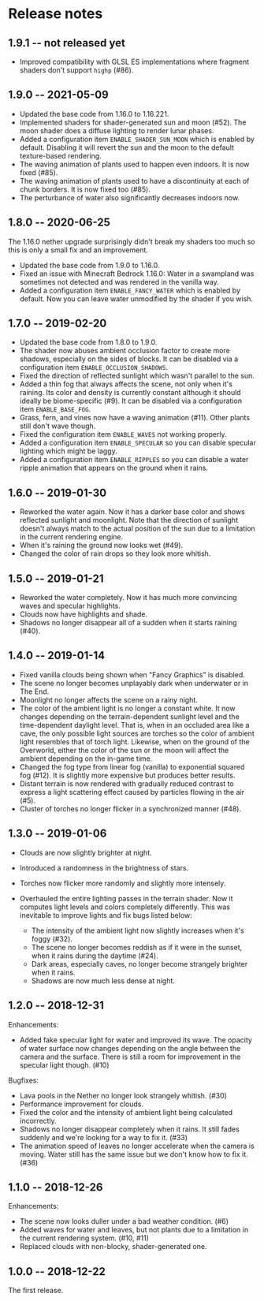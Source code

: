 # Release notes

## 1.9.1 -- not released yet

* Improved compatibility with GLSL ES implementations where fragment
  shaders don't support ``highp`` (#86).

## 1.9.0 -- 2021-05-09

* Updated the base code from 1.16.0 to 1.16.221.
* Implemented shaders for shader-generated sun and moon (#52). The
  moon shader does a diffuse lighting to render lunar phases.
* Added a configuration item ``ENABLE_SHADER_SUN_MOON`` which is
  enabled by default. Disabling it will revert the sun and the moon to
  the default texture-based rendering.
* The waving animation of plants used to happen even indoors. It is
  now fixed (#85).
* The waving animation of plants used to have a discontinuity at each
  of chunk borders. It is now fixed too (#85).
* The perturbance of water also significantly decreases indoors now.

## 1.8.0 -- 2020-06-25

The 1.16.0 nether upgrade surprisingly didn't break my shaders too
much so this is only a small fix and an improvement.

* Updated the base code from 1.9.0 to 1.16.0.
* Fixed an issue with Minecraft Bedrock 1.16.0: Water in a swampland
  was sometimes not detected and was rendered in the vanilla way.
* Added a configuration item ``ENABLE_FANCY_WATER`` which is enabled
  by default. Now you can leave water unmodified by the shader if you
  wish.

## 1.7.0 -- 2019-02-20

* Updated the base code from 1.8.0 to 1.9.0.
* The shader now abuses ambient occlusion factor to create more
  shadows, especially on the sides of blocks. It can be disabled via a
  configuration item ``ENABLE_OCCLUSION_SHADOWS``.
* Fixed the direction of reflected sunlight which wasn't parallel to
  the sun.
* Added a thin fog that always affects the scene, not only when it's
  raining. Its color and density is currently constant although it
  should ideally be biome-specific (#9). It can be disabled via a
  configuration item ``ENABLE_BASE_FOG``.
* Grass, fern, and vines now have a waving animation (#11). Other
  plants still don't wave though.
* Fixed the configuration item ``ENABLE_WAVES`` not working properly.
* Added a configuration item ``ENABLE_SPECULAR`` so you can disable
  specular lighting which might be laggy.
* Added a configuration item ``ENABLE_RIPPLES`` so you can disable a
  water ripple animation that appears on the ground when it rains.

## 1.6.0 -- 2019-01-30

* Reworked the water again. Now it has a darker base color and shows
  reflected sunlight and moonlight. Note that the direction of
  sunlight doesn't always match to the actual position of the sun due
  to a limitation in the current rendering engine.
* When it's raining the ground now looks wet (#49).
* Changed the color of rain drops so they look more whitish.

## 1.5.0 -- 2019-01-21

* Reworked the water completely. Now it has much more convincing waves
  and specular highlights.
* Clouds now have highlights and shade.
* Shadows no longer disappear all of a sudden when it starts raining
  (#40).

## 1.4.0 -- 2019-01-14

* Fixed vanilla clouds being shown when "Fancy Graphics" is disabled.
* The scene no longer becomes unplayably dark when underwater or in
  The End.
* Moonlight no longer affects the scene on a rainy night.
* The color of the ambient light is no longer a constant white. It now
  changes depending on the terrain-dependent sunlight level and the
  time-dependent daylight level. That is, when in an occluded area
  like a cave, the only possible light sources are torches so the
  color of ambient light resembles that of torch light. Likewise, when
  on the ground of the Overworld, either the color of the sun or the
  moon will affect the ambient depending on the in-game time.
* Changed the fog type from linear fog (vanilla) to exponential
  squared fog (#12). It is slightly more expensive but produces better
  results.
* Distant terrain is now rendered with gradually reduced contrast to
  express a light scattering effect caused by particles flowing in the
  air (#5).
* Cluster of torches no longer flicker in a synchronized manner (#48).

## 1.3.0 -- 2019-01-06

* Clouds are now slightly brighter at night.
* Introduced a randomness in the brightness of stars.
* Torches now flicker more randomly and slightly more intensely.
* Overhauled the entire lighting passes in the terrain shader. Now it
  computes light levels and colors completely differently. This was
  inevitable to improve lights and fix bugs listed below:

    * The intensity of the ambient light now slightly increases when
      it's foggy (#32).
    * The scene no longer becomes reddish as if it were in the sunset,
      when it rains during the daytime (#24).
    * Dark areas, especially caves, no longer become strangely
      brighter when it rains.
    * Shadows are now much less dense at night.

## 1.2.0 -- 2018-12-31

Enhancements:

* Added fake specular light for water and improved its wave. The
  opacity of water surface now changes depending on the angle between
  the camera and the surface. There is still a room for improvement in
  the specular light though. (#10)

Bugfixes:

* Lava pools in the Nether no longer look strangely whitish. (#30)
* Performance improvement for clouds.
* Fixed the color and the intensity of ambient light being calculated
  incorrectly.
* Shadows no longer disappear completely when it rains. It still fades
  suddenly and we're looking for a way to fix it. (#33)
* The animation speed of leaves no longer accelerate when the camera
  is moving. Water still has the same issue but we don't know how to
  fix it. (#36)

## 1.1.0 -- 2018-12-26

Enhancements:

* The scene now looks duller under a bad weather condition. (#6)
* Added waves for water and leaves, but not plants due to a limitation
  in the current rendering system. (#10, #11)
* Replaced clouds with non-blocky, shader-generated one.

## 1.0.0 -- 2018-12-22

The first release.
